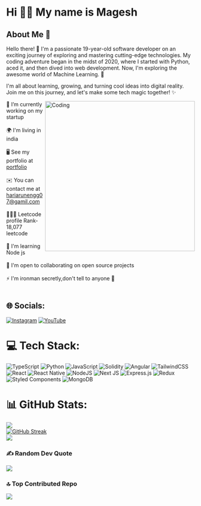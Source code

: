 
Hi 🖖🏻 My name is Magesh
=======================

## About Me 🌟


Hello there! 👋 I'm a passionate 19-year-old software developer on an exciting journey of exploring and mastering cutting-edge technologies. My coding adventure began in the midst of 2020, where I started with Python, aced it, and then dived into web development. Now, I'm exploring the awesome world of Machine Learning. 🚀

I'm all about learning, growing, and turning cool ideas into digital reality. Join me on this journey, and let's make some tech magic together! ✨

<img align="right" alt="Coding" width="400" src="https://i.redd.it/n8agw6z2smyb1.gif">

🔭 I’m currently working on my startup<br><br>
🌍  I'm living in india<br><br>
🖥️  See my portfolio at [portfolio](https://magesh-portfolio.vercel.app/)  <br><br>
✉️  You can contact me at hariarunengg07@gamil.com<br><br>
🧑🏻‍💻 Leetcode profile Rank-18,077 leetcode<br><br>🧠  I'm learning Node js<br><br>🤝  I'm open to collaborating on open source projects<br><br>⚡  l'm ironman secretly,don't tell to anyone 🤫<br><br>


## 🌐 Socials:
[![Instagram](https://img.shields.io/badge/Instagram-%23E4405F.svg?logo=Instagram&logoColor=white)](https://instagram.com/mageshyt) [![YouTube](https://img.shields.io/badge/YouTube-%23FF0000.svg?logo=YouTube&logoColor=white)](https://youtube.com/) 

# 💻 Tech Stack:
![TypeScript](https://img.shields.io/badge/typescript-%23007ACC.svg?style=for-the-badge&logo=typescript&logoColor=white) ![Python](https://img.shields.io/badge/python-3670A0?style=for-the-badge&logo=python&logoColor=ffdd54) ![JavaScript](https://img.shields.io/badge/javascript-%23323330.svg?style=for-the-badge&logo=javascript&logoColor=%23F7DF1E) ![Solidity](https://img.shields.io/badge/Solidity-%23363636.svg?style=for-the-badge&logo=solidity&logoColor=white) ![Angular](https://img.shields.io/badge/angular-%23DD0031.svg?style=for-the-badge&logo=angular&logoColor=white) ![TailwindCSS](https://img.shields.io/badge/tailwindcss-%2338B2AC.svg?style=for-the-badge&logo=tailwind-css&logoColor=white) ![React](https://img.shields.io/badge/react-%2320232a.svg?style=for-the-badge&logo=react&logoColor=%2361DAFB) ![React Native](https://img.shields.io/badge/react_native-%2320232a.svg?style=for-the-badge&logo=react&logoColor=%2361DAFB) ![NodeJS](https://img.shields.io/badge/node.js-6DA55F?style=for-the-badge&logo=node.js&logoColor=white) ![Next JS](https://img.shields.io/badge/Next-black?style=for-the-badge&logo=next.js&logoColor=white) ![Express.js](https://img.shields.io/badge/express.js-%23404d59.svg?style=for-the-badge&logo=express&logoColor=%2361DAFB) ![Redux](https://img.shields.io/badge/redux-%23593d88.svg?style=for-the-badge&logo=redux&logoColor=white) ![Styled Components](https://img.shields.io/badge/styled--components-DB7093?style=for-the-badge&logo=styled-components&logoColor=white) ![MongoDB](https://img.shields.io/badge/MongoDB-%234ea94b.svg?style=for-the-badge&logo=mongodb&logoColor=white)
# 📊 GitHub Stats:
![](https://github-readme-stats.vercel.app/api?username=mageshyt&theme=dark&hide_border=false&include_all_commits=true&count_private=true)<br/>
[![GitHub Streak](https://github-readme-streak-stats.herokuapp.com?user=mageshyt&theme=dark)](https://git.io/streak-stats) <br/>
![](https://github-readme-stats.vercel.app/api/top-langs/?username=mageshyt&theme=dark&hide_border=false&include_all_commits=true&count_private=true&layout=compact)

### ✍️ Random Dev Quote
![](https://quotes-github-readme.vercel.app/api?type=horizontal&theme=radical)

### 🔝 Top Contributed Repo
![](https://github-contributor-stats.vercel.app/api?username=mageshyt&limit=5&theme=dark&combine_all_yearly_contributions=true)


